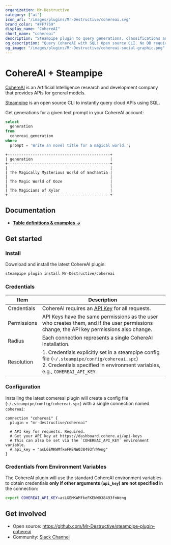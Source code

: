 ```yaml
---
organization: Mr-Destructive
category: ["ai"]
icon_url: "/images/plugins/Mr-Destructive/cohereai.svg"
brand_color: "#FF7759"
display_name: "CohereAI"
short_name: "cohereai"
description: "Steampipe plugin to query generations, classifications and more from CohereAI."
og_description: "Query CohereAI with SQL! Open source CLI. No DB required."
og_image: "/images/plugins/Mr-Destructive/cohereai-social-graphic.png"
---
```


# CohereAI + Steampipe

[CohereAI](https://cohere.com) is an Artificial Intelligence research and development company that provides APIs for general models.

[Steampipe](https://steampipe.io) is an open source CLI to instantly query cloud APIs using SQL.

Get generations for a given text prompt in your CohereAI account:

```sql
select
  generation 
from
  cohereai_generation 
where
  prompt = 'Write an novel title for a magical world.';
```

```
+---------------------------------------------+
| generation                                  |
+---------------------------------------------+
|                                             |
| The Magically Mysterious World of Enchantia |
|                                             |
| The Magic World of Ooze                     |
|                                             |
| The Magicians of Xylar                      |
+---------------------------------------------+
```

## Documentation

- **[Table definitions & examples →](/plugins/mr-destructive/cohereai/tables)**

## Get started

### Install

Download and install the latest CohereAI plugin:

```bash
steampipe plugin install Mr-Destructive/cohereai 
```

### Credentials

| Item        | Description                                                                                                                                                                                                                                                                                 |
|-------------|---------------------------------------------------------------------------------------------------------------------------------------------------------------------------------------------------------------------------------------------------------------------------------------------|
| Credentials | CohereAI requires an [API Key](https://dashboard.cohere.ai/api-keys) for all requests.                                                                                                                                                                                 |
| Permissions | API Keys have the same permissions as the user who creates them, and if the user permissions change, the API key permissions also change.                                                                                                                                               |
| Radius      | Each connection represents a single CohereAI Installation.                                                                                                                                                                                                                                   |
| Resolution  | 1. Credentials explicitly set in a steampipe config file (`~/.steampipe/config/cohereai.spc`)<br />2. Credentials specified in environment variables, e.g., `COHEREAI_API_KEY`. |

### Configuration

Installing the latest comereai plugin will create a config file (`~/.steampipe/config/cohereai.spc`) with a single connection named `cohereai`:

```hcl
connection "cohereai" {
  plugin = "mr-destructive/cohereai"

  # API key for requests. Required.
  # Get your API key at https://dashboard.cohere.ai/api-keys
  # This can also be set via the `COHEREAI_API_KEY` environment variable.
  # api_key = "asLGEMKWMfkeFKENW038493fnWeng"
}
```

### Credentials from Environment Variables

The CohereAI plugin will use the standard CohereAI environment variables to obtain credentials **only if other arguments (`api_key`) are not specified** in the connection:

```sh
export COHEREAI_API_KEY=asLGEMKWMfkeFKENW038493fnWeng
```

## Get involved

- Open source: https://github.com/Mr-Destructive/steampipe-plugin-cohereai
- Community: [Slack Channel](https://steampipe.io/community/join)
